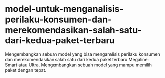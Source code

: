 # model-untuk-menganalisis-perilaku-konsumen-dan-merekomendasikan-salah-satu-dari-kedua-paket-terbaru
Mengembangkan sebuah model yang bisa menganalisis perilaku konsumen dan merekomendasikan salah satu dari kedua paket terbaru Megaline: Smart atau Ultra. Mengembangkan sebuah model yang mampu memilih paket dengan tepat.
